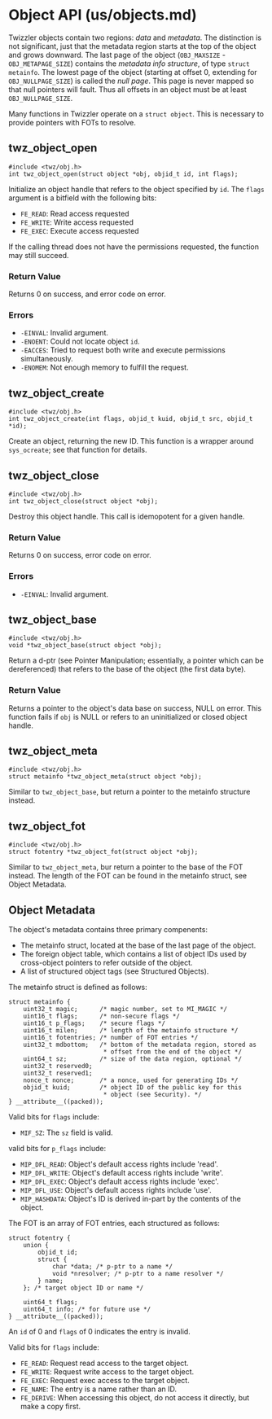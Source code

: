 Object API (us/objects.md)
==========

Twizzler objects contain two regions: _data_ and _metadata_. The distinction is not significant,
just that the metadata region starts at the top of the object and grows downward. The last page of
the object (`OBJ_MAXSIZE` - `OBJ_METAPAGE_SIZE`) contains the _metadata info structure_, of type
`struct metainfo`. The lowest page of the object (starting at offset 0, extending for
`OBJ_NULLPAGE_SIZE`) is called the _null page_. This page is never mapped so that null pointers will
fault. Thus all offsets in an object must be at least `OBJ_NULLPAGE_SIZE`.

Many functions in Twizzler operate on a `struct object`. This is necessary to provide pointers with
FOTs to resolve.

## twz_object_open

``` {.c}
#include <twz/obj.h>
int twz_object_open(struct object *obj, objid_t id, int flags);
```

Initialize an object handle that refers to the object specified by `id`. The `flags` argument is a
bitfield with the following bits:

* `FE_READ`: Read access requested
* `FE_WRITE`: Write access requested
* `FE_EXEC`: Execute access requested

If the calling thread does not have the permissions requested, the function may still succeed.

### Return Value
Returns 0 on success, and error code on error.

### Errors
* `-EINVAL`: Invalid argument.
* `-ENOENT`: Could not locate object `id`.
* `-EACCES`: Tried to request both write and execute permissions simultaneously.
* `-ENOMEM`: Not enough memory to fulfill the request.

## twz_object_create

``` {.c}
#include <twz/obj.h>
int twz_object_create(int flags, objid_t kuid, objid_t src, objid_t *id);
```

Create an object, returning the new ID. This function is a wrapper around `sys_ocreate`; see that
function for details.

## twz_object_close

``` {.c}
#include <twz/obj.h>
int twz_object_close(struct object *obj);
```

Destroy this object handle. This call is idemopotent for a given handle.

### Return Value

Returns 0 on success, error code on error.

### Errors
* `-EINVAL`: Invalid argument.

## twz_object_base

``` {.c}
#include <twz/obj.h>
void *twz_object_base(struct object *obj);
```

Return a d-ptr (see Pointer Manipulation; essentially, a pointer which can be dereferenced) that
refers to the base of the object (the first data byte).

### Return Value
Returns a pointer to the object's data base on success, NULL on error. This function fails if `obj`
is NULL or refers to an uninitialized or closed object handle.

## twz_object_meta

``` {.c}
#include <twz/obj.h>
struct metainfo *twz_object_meta(struct object *obj);
```

Similar to `twz_object_base`, but return a pointer to the metainfo structure instead.

## twz_object_fot

``` {.c}
#include <twz/obj.h>
struct fotentry *twz_object_fot(struct object *obj);
```

Similar to `twz_object_meta`, bur return a pointer to the base of the FOT instead. The length of the
FOT can be found in the metainfo struct, see Object Metadata.

## Object Metadata

The object's metadata contains three primary compenents:

* The metainfo struct, located at the base of the last page of the object.
* The foreign object table, which contains a list of object IDs used by cross-object pointers to
  refer outside of the object.
* A list of structured object tags (see Structured Objects).

The metainfo struct is defined as follows:
``` {.c}
struct metainfo {
	uint32_t magic;      /* magic number, set to MI_MAGIC */
	uint16_t flags;      /* non-secure flags */
	uint16_t p_flags;    /* secure flags */
	uint16_t milen;      /* length of the metainfo structure */
	uint16_t fotentries; /* number of FOT entries */
	uint32_t mdbottom;   /* bottom of the metadata region, stored as
	                      * offset from the end of the object */
	uint64_t sz;         /* size of the data region, optional */
	uint32_t reserved0;
	uint32_t reserved1;
	nonce_t nonce;       /* a nonce, used for generating IDs */
	objid_t kuid;        /* object ID of the public key for this
	                      * object (see Security). */
} __attribute__((packed));
```

Valid bits for `flags` include:

* `MIF_SZ`: The `sz` field is valid.

valid bits for `p_flags` include:

* `MIP_DFL_READ`: Object's default access rights include 'read'.
* `MIP_DFL_WRITE`: Object's default access rights include 'write'.
* `MIP_DFL_EXEC`: Object's default access rights include 'exec'.
* `MIP_DFL_USE`: Object's default access rights include 'use'.
* `MIP_HASHDATA`: Object's ID is derived in-part by the contents of the object.

The FOT is an array of FOT entries, each structured as follows:

``` {.c}
struct fotentry {
	union {
		objid_t id;
		struct {
			char *data; /* p-ptr to a name */
			void *nresolver; /* p-ptr to a name resolver */
		} name;
	}; /* target object ID or name */

	uint64_t flags;
	uint64_t info; /* for future use */
} __attribute__((packed));
```

An `id` of 0 and `flags` of 0 indicates the entry is invalid.

Valid bits for `flags` include:

* `FE_READ`: Request read access to the target object.
* `FE_WRITE`: Request write access to the target object.
* `FE_EXEC`: Request exec access to the target object.
* `FE_NAME`: The entry is a name rather than an ID.
* `FE_DERIVE`: When accessing this object, do not access it directly, but make a copy first.


